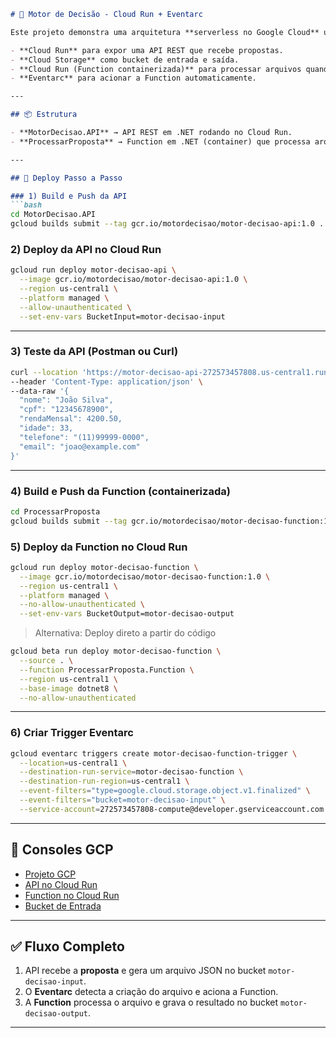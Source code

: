 ````markdown
# 🚀 Motor de Decisão - Cloud Run + Eventarc

Este projeto demonstra uma arquitetura **serverless no Google Cloud** usando:

- **Cloud Run** para expor uma API REST que recebe propostas.
- **Cloud Storage** como bucket de entrada e saída.
- **Cloud Run (Function containerizada)** para processar arquivos quando novos objetos são adicionados ao bucket de entrada.
- **Eventarc** para acionar a Function automaticamente.

---

## 📦 Estrutura

- **MotorDecisao.API** → API REST em .NET rodando no Cloud Run.
- **ProcessarProposta** → Function em .NET (container) que processa arquivos do bucket.

---

## 🚀 Deploy Passo a Passo

### 1) Build e Push da API
```bash
cd MotorDecisao.API
gcloud builds submit --tag gcr.io/motordecisao/motor-decisao-api:1.0 .
````

### 2) Deploy da API no Cloud Run

```bash
gcloud run deploy motor-decisao-api \
  --image gcr.io/motordecisao/motor-decisao-api:1.0 \
  --region us-central1 \
  --platform managed \
  --allow-unauthenticated \
  --set-env-vars BucketInput=motor-decisao-input
```

---

### 3) Teste da API (Postman ou Curl)

```bash
curl --location 'https://motor-decisao-api-272573457808.us-central1.run.app/propostas' \
--header 'Content-Type: application/json' \
--data-raw '{
  "nome": "João Silva",
  "cpf": "12345678900",
  "rendaMensal": 4200.50,
  "idade": 33,
  "telefone": "(11)99999-0000",
  "email": "joao@example.com"
}'
```

---

### 4) Build e Push da Function (containerizada)

```bash
cd ProcessarProposta
gcloud builds submit --tag gcr.io/motordecisao/motor-decisao-function:1.0 .
```

### 5) Deploy da Function no Cloud Run

```bash
gcloud run deploy motor-decisao-function \
  --image gcr.io/motordecisao/motor-decisao-function:1.0 \
  --region us-central1 \
  --platform managed \
  --no-allow-unauthenticated \
  --set-env-vars BucketOutput=motor-decisao-output
```

> Alternativa: Deploy direto a partir do código

```bash
gcloud beta run deploy motor-decisao-function \
  --source . \
  --function ProcessarProposta.Function \
  --region us-central1 \
  --base-image dotnet8 \
  --no-allow-unauthenticated
```

---

### 6) Criar Trigger Eventarc

```bash
gcloud eventarc triggers create motor-decisao-function-trigger \
  --location=us-central1 \
  --destination-run-service=motor-decisao-function \
  --destination-run-region=us-central1 \
  --event-filters="type=google.cloud.storage.object.v1.finalized" \
  --event-filters="bucket=motor-decisao-input" \
  --service-account=272573457808-compute@developer.gserviceaccount.com
```

---

## 🔗 Consoles GCP

* [Projeto GCP](https://console.cloud.google.com/run?project=motordecisao)
* [API no Cloud Run](https://console.cloud.google.com/run/detail/us-central1/motor-decisao-api/observability/metrics?project=motordecisao)
* [Function no Cloud Run](https://console.cloud.google.com/run/detail/us-central1/motor-decisao-function/observability/metrics?project=motordecisao)
* [Bucket de Entrada](https://console.cloud.google.com/storage/browser/motor-decisao-input/applications?hl=pt-br&project=motordecisao)

---

## ✅ Fluxo Completo

1. API recebe a **proposta** e gera um arquivo JSON no bucket `motor-decisao-input`.
2. O **Eventarc** detecta a criação do arquivo e aciona a Function.
3. A **Function** processa o arquivo e grava o resultado no bucket `motor-decisao-output`.

---

```
```
